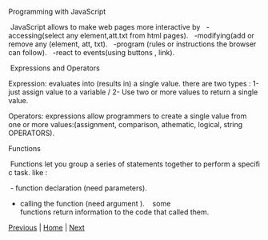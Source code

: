  Programming with JavaScript
 
  JavaScript allows to make web pages more interactive by
  -accessing(select any element,att.txt from html pages).  
  -modifying(add or remove any (element, att, txt).  
  -program (rules or instructions the browser can follow).  
  -react to events(using buttons , link). 
  
   Expressions and Operators
  
  Expression: evaluates into (results in) a single value. there are two types :
    1-just assign value to a variable / 2- Use two or more values to return a single value.
    
  Operators: expressions allow programmers to create a single value from one or more values:(assignment, comparison, athematic, logical, string OPERATORS).  
  
  
  Functions  
  
   Functions let you group a series of statements together to perform a specific task. like : 

   - function declaration (need parameters).    
   - calling the function (need argument ).  
   some functions return information to the code that called them.

[Previous](Read06b.md)  | [Home](README.md) | [Next](Read08.md)










